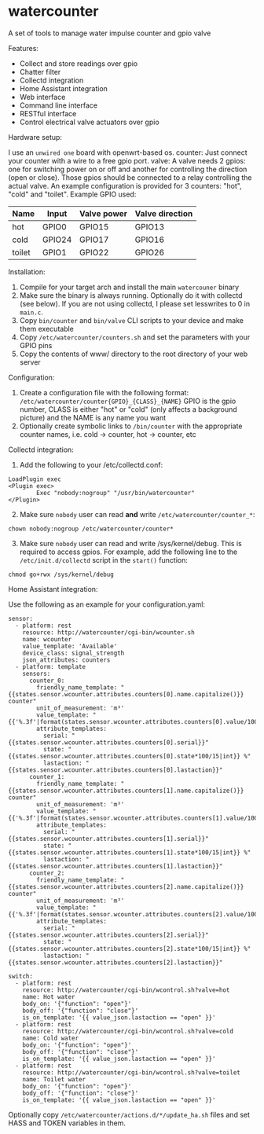 # watercounter

A set of tools to manage water impulse counter and gpio valve

Features:

* Collect and store readings over gpio
* Chatter filter
* Collectd integration
* Home Assistant integration
* Web interface
* Command line interface
* RESTful interface
* Control electrical valve actuators over gpio

Hardware setup:

I use an `unwired one` board with openwrt-based os.
counter: Just connect your counter with a wire to a free gpio port.
valve: A valve needs 2 gpios: one for switching power on or off and another for controlling the direction (open or close). Those gpios should be connected to a relay controlling the actual valve.
An example configuration is provided for 3 counters: "hot", "cold" and "toilet". Example GPIO used:

| Name   | Input  | Valve power | Valve direction |
|--------|--------|-------------|-----------------|
| hot    | GPIO0  | GPIO15      | GPIO13          |
| cold   | GPIO24 | GPIO17      | GPIO16          |
| toilet | GPIO1  | GPIO22      | GPIO26          |

Installation:

1. Compile for your target arch and install the main `watercouner` binary
2. Make sure the binary is always running. Optionally do it with collectd (see below). If you are not using collectd, I please set lesswrites to 0 in `main.c`.
3. Copy `bin/counter` and `bin/valve` CLI scripts to your device and make them executable
4. Copy `/etc/watercounter/counters.sh` and set the parameters with your GPIO pins
5. Copy the contents of www/ directory to the root directory of your web server

Configuration:

1. Create a configuration file with the following format: `/etc/watercounter/counter{GPIO}_{CLASS}_{NAME}`
GPIO is the gpio number, CLASS is either "hot" or "cold" (only affects a background picture) and the NAME is any name you want
2. Optionally create symbolic links to `/bin/counter` with the appropriate counter names, i.e. cold -> counter, hot -> counter, etc

Collectd integration:

1. Add the following to your /etc/collectd.conf:
```
LoadPlugin exec
<Plugin exec>
        Exec "nobody:nogroup" "/usr/bin/watercounter"
</Plugin>
```
2. Make sure `nobody` user can read __and__ write `/etc/watercounter/counter_*`:
```
chown nobody:nogroup /etc/watercounter/counter*
```
3. Make sure `nobody` user can read and write /sys/kernel/debug. This is required to access gpios. For example, add the following line to the `/etc/init.d/collectd` script in the `start()` function:
```
chmod go+rwx /sys/kernel/debug
```

Home Assistant integration:

Use the following as an example for your configuration.yaml:
```
sensor:
  - platform: rest
    resource: http://watercounter/cgi-bin/wcounter.sh
    name: wcounter
    value_template: 'Available'
    device_class: signal_strength
    json_attributes: counters
  - platform: template
    sensors:
      counter_0:
        friendly_name_template: "{{states.sensor.wcounter.attributes.counters[0].name.capitalize()}} counter"
        unit_of_measurement: 'm³'
        value_template: "{{'%.3f'|format(states.sensor.wcounter.attributes.counters[0].value/1000)}}"
        attribute_templates:
          serial: "{{states.sensor.wcounter.attributes.counters[0].serial}}"
          state: "{{states.sensor.wcounter.attributes.counters[0].state*100/15|int}} %"
          lastaction: "{{states.sensor.wcounter.attributes.counters[0].lastaction}}"
      counter_1:
        friendly_name_template: "{{states.sensor.wcounter.attributes.counters[1].name.capitalize()}} counter"
        unit_of_measurement: 'm³'
        value_template: "{{'%.3f'|format(states.sensor.wcounter.attributes.counters[1].value/1000)}}"
        attribute_templates:
          serial: "{{states.sensor.wcounter.attributes.counters[1].serial}}"
          state: "{{states.sensor.wcounter.attributes.counters[1].state*100/15|int}} %"
          lastaction: "{{states.sensor.wcounter.attributes.counters[1].lastaction}}"
      counter_2:
        friendly_name_template: "{{states.sensor.wcounter.attributes.counters[2].name.capitalize()}} counter"
        unit_of_measurement: 'm³'
        value_template: "{{'%.3f'|format(states.sensor.wcounter.attributes.counters[2].value/1000)}}"
        attribute_templates:
          serial: "{{states.sensor.wcounter.attributes.counters[2].serial}}"
          state: "{{states.sensor.wcounter.attributes.counters[2].state*100/15|int}} %"
          lastaction: "{{states.sensor.wcounter.attributes.counters[2].lastaction}}"

switch:
  - platform: rest
    resource: http://watercounter/cgi-bin/wcontrol.sh?valve=hot
    name: Hot water
    body_on: '{"function": "open"}'
    body_off: '{"function": "close"}'
    is_on_template: '{{ value_json.lastaction == "open" }}'
  - platform: rest
    resource: http://watercounter/cgi-bin/wcontrol.sh?valve=cold
    name: Cold water
    body_on: '{"function": "open"}'
    body_off: '{"function": "close"}'
    is_on_template: '{{ value_json.lastaction == "open" }}'
  - platform: rest
    resource: http://watercounter/cgi-bin/wcontrol.sh?valve=toilet
    name: Toilet water
    body_on: '{"function": "open"}'
    body_off: '{"function": "close"}'
    is_on_template: '{{ value_json.lastaction == "open" }}'
```

Optionally copy `/etc/watercounter/actions.d/*/update_ha.sh` files and set HASS and TOKEN variables in them.
